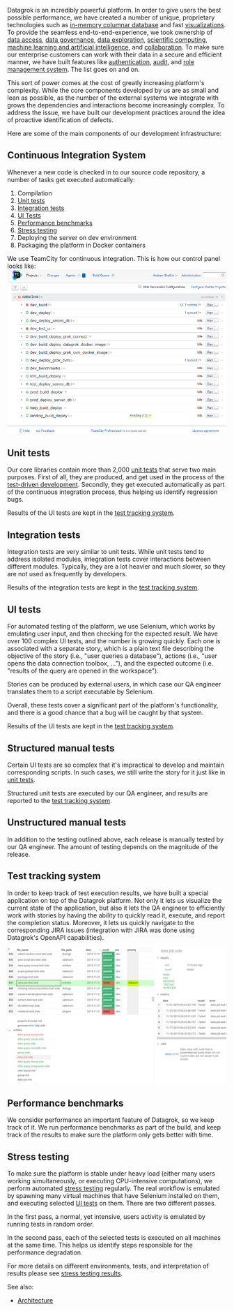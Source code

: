 <!-- TITLE: Quality Assurance -->
<!-- SUBTITLE: -->

Datagrok is an incredibly powerful platform. In order to give users the best possible performance, 
we have created a number of unique, proprietary technologies such
as [in-memory columnar database](architecture.md#in-memory-database) and fast 
[visualizations](architecture.md#viewers). To provide the seamless end-to-end-experience, we
took ownership of 
[data access](../../home.md#access), 
[data governance](../../home.md#access),
[data exploration](../../home.md#explore),
[scientific computing](../../features/scripting.md), 
[machine learning and artificial intelligence](../../home.md#explore), and
[collaboration](../../home.md#share). To make sure our enterprise customers can work with their 
data in a secure and efficient manner, we have built features like 
[authentication](../../features/authentication.md), 
[audit](../../features/audit.md), and 
[role management system](../../features/authentication.md). The list goes on and on.
 
This sort of power comes at the cost of greatly increasing platform's complexity. 
While the core components developed by us are as small and lean as possible, as the number of the external 
systems we integrate with grows the dependencies and interactions become increasingly complex.
To address the issue, we have built our development practices around the idea of proactive
identification of defects. 

Here are some of the main components of our development infrastructure:   

## Continuous Integration System

Whenever a new code is checked in to our source code repository, a number of tasks 
get executed automatically:

1. Compilation
2. [Unit tests](#unit-tests)
3. [Integration tests](#integration-tests)
4. [UI Tests](#ui-tests)
5. [Performance benchmarks](#performance-benchmarks) 
6. [Stress testing](#stress-testing)
7. Deploying the server on dev environment
8. Packaging the platform in Docker containers 

We use TeamCity for continuous integration. This is how our control panel looks like:
![](continuous-integration.png) 

## Unit tests

Our core libraries contain more than 2,000 [unit tests](https://en.wikipedia.org/wiki/Unit_testing) 
that serve two main purposes. First of all, they are produced, and get used in the process of the
[test-driven development](https://en.wikipedia.org/wiki/Test-driven_development). Secondly, they
get executed automatically as part of the continuous integration process, thus helping us
identify regression bugs.

Results of the UI tests are kept in the [test tracking system](#test-tracking-system). 
 
## Integration tests 

Integration tests are very similar to unit tests. While unit tests tend to address isolated modules,
integration tests cover interactions between different modules. Typically, they are a lot heavier
and much slower, so they are not used as frequently by developers.

Results of the integration tests are kept in the [test tracking system](#test-tracking-system).

## UI tests

For automated testing of the platform, we use Selenium, which works by emulating user 
input, and then checking for the expected result. 
We have over 100 complex UI tests, and the number is growing quickly. Each one is associated 
with a separate story, which is a plain text file describing the objective of the story
(i.e., "user queries a database"), actions (i.e., "user opens the data connection toolbox, ..."),
and the expected outcome (i.e. "results of the query are opened in the workspace"). 

Stories can be produced by external users, in which case our QA engineer translates them
to a script executable by Selenium. 

Overall, these tests cover a significant part of the platform's functionality, and there
is a good chance that a bug will be caught by that system.   

Results of the UI tests are kept in the [test tracking system](#test-tracking-system).

## Structured manual tests

Certain UI tests are so complex that it's impractical to develop and maintain corresponding scripts.
In such cases, we still write the story for it just like in [unit tests](#unit-tests). 

Structured unit tests are executed by our QA engineer, and results are reported to the
[test tracking system](#test-tracking-system).

## Unstructured manual tests

In addition to the testing outlined above, each release is manually tested by our QA engineer. 
The amount of testing depends on the magnitude of the release.  

## Test tracking system

In order to keep track of test execution results, we have built a special application 
on top of the Datagrok platform. Not only it lets us visualize the current state of the
application, but also it lets the QA engineer to efficiently work with stories by having the
ability to quickly read it, execute, and report the completion status. Moreover, it
lets us quickly navigate to the corresponding JIRA issues (integration with JIRA was
done using Datagrok's OpenAPI capabilities).

![](test-tracking-system.png) 

## Performance benchmarks

We consider performance an important feature of Datagrok, so we keep track of it. We run performance
benchmarks as part of the build, and keep track of the results to make sure the platform
only gets better with time.

## Stress testing

To make sure the platform is stable under heavy load (either many users working simultaneously, or
executing CPU-intensive computations), we perform automated 
[stress testing](https://en.wikipedia.org/wiki/Stress_testing)
regularly. The real workflow is emulated by spawning many virtual machines that have Selenium installed on them,
and executing selected [UI tests](#ui-tests) on them. There are two different passes. 

In the first pass, a normal, yet intensive, users activity is emulated by running tests in random order.

In the second pass, each of the selected tests is executed on all machines at the same time. This helps
us identify steps responsible for the performance degradation.

For more details on different environments, tests, and interpretation of results please
see [stress testing results](stress-testing-results.md). 

See also:

* [Architecture](architecture.md)